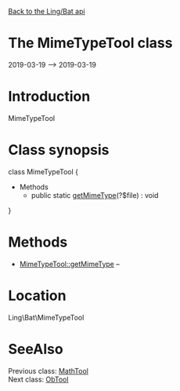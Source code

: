 [Back to the Ling/Bat api](https://github.com/lingtalfi/Bat/blob/master/doc/api/Ling/Bat.md)



The MimeTypeTool class
================
2019-03-19 --> 2019-03-19






Introduction
============

MimeTypeTool



Class synopsis
==============


class <span class="pl-k">MimeTypeTool</span>  {

- Methods
    - public static [getMimeType](https://github.com/lingtalfi/Bat/blob/master/doc/api/Ling/Bat/MimeTypeTool/getMimeType.md)(?$file) : void

}






Methods
==============

- [MimeTypeTool::getMimeType](https://github.com/lingtalfi/Bat/blob/master/doc/api/Ling/Bat/MimeTypeTool/getMimeType.md) &ndash; 





Location
=============
Ling\Bat\MimeTypeTool


SeeAlso
==============
Previous class: [MathTool](https://github.com/lingtalfi/Bat/blob/master/doc/api/Ling/Bat/MathTool.md)<br>Next class: [ObTool](https://github.com/lingtalfi/Bat/blob/master/doc/api/Ling/Bat/ObTool.md)<br>
